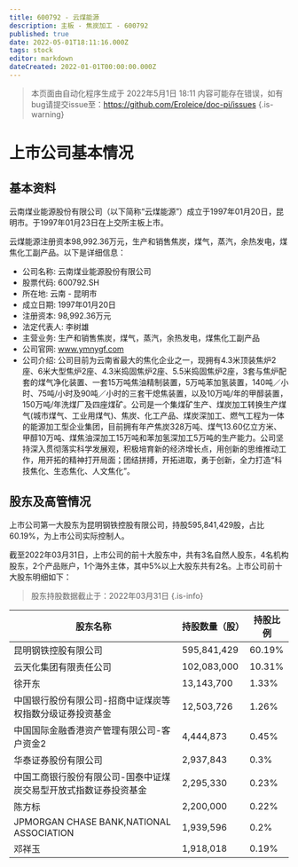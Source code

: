 ```yaml
---
title: 600792 - 云煤能源
description: 主板 - 焦炭加工 - 600792
published: true
date: 2022-05-01T18:11:16.000Z
tags: stock
editor: markdown
dateCreated: 2022-01-01T00:00:00.000Z
---
```


> 本页面由自动化程序生成于 2022年5月1日 18:11
> 内容可能存在错误，如有bug请提交issue至：https://github.com/Eroleice/doc-pi/issues
{.is-warning}

# 上市公司基本情况

## 基本资料

云南煤业能源股份有限公司（以下简称“云煤能源”）成立于1997年01月20日，昆明市。于1997年01月23日在上交所主板上市。

云煤能源注册资本98,992.36万元，生产和销售焦炭，煤气，蒸汽，余热发电，煤焦化工副产品。以下是详细信息：

- 公司名称: 云南煤业能源股份有限公司
- 股票代码: 600792.SH
- 所在地: 云南 - 昆明市
- 成立日期: 1997年01月20日
- 注册资本: 98,992.36万元
- 法定代表人: 李树雄
- 主营业务: 生产和销售焦炭，煤气，蒸汽，余热发电，煤焦化工副产品
- 公司官网: www.ymnygf.com
- 公司介绍: 公司目前为云南省最大的焦化企业之一，现拥有4.3米顶装焦炉2座、6米大型焦炉2座、4.3米捣固焦炉2座、5.5米捣固焦炉2座，3套与焦炉配套的煤气净化装置、一套15万吨焦油精制装置，5万吨苯加氢装置，140吨／小时、75吨/小时及90吨／小时的三套干熄焦装置，以及10万吨/年的甲醇装置，150万吨/年洗煤厂及四座煤矿。公司是一个集煤矿生产、煤炭加工转换生产煤气(城市煤气、工业用煤气)、焦炭、化工产品、煤炭深加工、燃气工程为一体的能源加工型企业集团，目前拥有年产焦炭328万吨、煤气13.60亿立方米、甲醇10万吨、煤焦油深加工15万吨和苯加氢深加工5万吨的生产能力。公司坚持深入贯彻落实科学发展观，积极培育新的经济增长点，用创新的思维推动工作，用开拓的精神打开局面；团结拼搏，开拓进取，勇于创新，全力打造“科技焦化、生态焦化、人文焦化”。


## 股东及高管情况

上市公司第一大股东为昆明钢铁控股有限公司，持股595,841,429股，占比60.19%，为上市公司实际控制人。

截至2022年03月31日，上市公司的前十大股东中，共有3名自然人股东，4名机构股东，2个产品账户，1个海外主体，其中5%以上大股东共有2名。上市公司前十大股东明细如下：

> 股东持股数据截止于：2022年03月31日
{.is-info}

| 股东名称 | 持股数量（股） | 持股比例 |
| --- | --- | --- |
| 昆明钢铁控股有限公司 | 595,841,429 | 60.19% |
| 云天化集团有限责任公司 | 102,083,000 | 10.31% |
| 徐开东 | 13,143,700 | 1.33% |
| 中国银行股份有限公司-招商中证煤炭等权指数分级证券投资基金 | 12,503,726 | 1.26% |
| 中国国际金融香港资产管理有限公司-客户资金2 | 4,444,873 | 0.45% |
| 华泰证券股份有限公司 | 2,937,843 | 0.3% |
| 中国工商银行股份有限公司-国泰中证煤炭交易型开放式指数证券投资基金 | 2,295,330 | 0.23% |
| 陈方标 | 2,200,000 | 0.22% |
| JPMORGAN CHASE   BANK,NATIONAL ASSOCIATION | 1,939,596 | 0.2% |
| 邓祥玉 | 1,918,018 | 0.19% |




